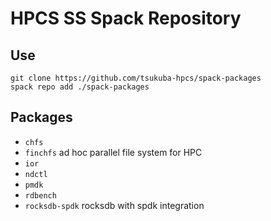 # HPCS SS Spack Repository

## Use

```
git clone https://github.com/tsukuba-hpcs/spack-packages
spack repo add ./spack-packages
```

## Packages

- `chfs`
- `finchfs` ad hoc parallel file system for HPC
- `ior`
- `ndctl`
- `pmdk`
- `rdbench`
- `rocksdb-spdk` rocksdb with spdk integration
